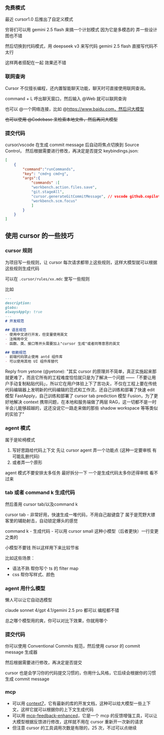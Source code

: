 ### 免费模式

最近 cursor1.0 后推出了自定义模式

穷哥们可以用 gemini 2.5 flash 来搞一个计划模式 因为它是多模态的 弄一些设计图也不错

然后切换到代码模式，用 deepseek v3 来写代码 gemini 2.5 flash 直接写代码不太行

这样两者搭配在一起 效果还不错

### 联网查询

Cursor 不仅擅长编程，还内置智能聊天功能，聊天时可直接使用联网查询。

command + L 呼出聊天窗口，然后输入 @Web 就可以联网查询

也可以 @一个网络连接，比如 @https://www.baidu.com，然后问大模型

~~也可以使用 @Codebase 来检索本地文件，然后再问大模型~~

### 提交代码

cursor/vscode 在生成 commit message 后自动将焦点切换到 Source Control，
然后根据需要进行修改，再决定是否提交
keybindings.json:

```json
[
    {
        "command":"runCommands",
        "key": "cmd+g cmd+g",
        "args":{
            "commands" :[
            "workbench.action.files.save",
            "git.stageAll",
            "cursor.generateGitCommitMessage", // vscode github.copilot.git.generateCommitMessage
            "workbench.scm.focus"
            ]
        }
    }
]
```

## 使用 cursor 的一些技巧

### cursor 规则

为项目写一些规则，让 cursor 每次请求都带上这些规则，这样大模型就可以根据这些规则生成代码

可以在 `.cursor/rules/xx.mdc` 里写一些规则

比如
```markdown
---
description:
globs:
alwaysApply: true
---
# 开发规范

## 语言规范
- 使用中文进行开发，但变量使用英文
- 注释用中文
- 函数、类、接口等开头需要加上"cursor 生成"或者同等意思的英文

## 依赖规范
- 前端代码禁止使用 antd 组件库
- 可以使用其他 UI 组件库替代

```

Reply from yetone (@yetone):
"其实 cursor 的原理并不简单，真正实施起来那就更难了，而且它所有的工程难度恰恰就只是为了解决一个问题 ——「不要让用户手动复制粘贴代码」，所以它在用户体验上下了苦功夫，不仅在工程上要在传统代码编辑器上发明新的代码编辑的范式和工作流，还自己训练和部署了快速 edit 模型 FastApply，自己训练和部署了 cursor tab prediction 模型 Fusion，为了更好地解决 context 携带问题，在本地和服务端做了两层 RAG，这一切都不是一时半会儿能够超越的，这还没说它一路走来做的那些 shadow workspace 等等类似的实验了"

### agent 模式

属于是轮椅模式

1. 写好思路给代码上下文 先让 cursor agent 弄一个功能点 (这种一定要审核 有可能乱删代码) 
2. 或者弄一个原形 

agent 模式不要安排太多任务 最好拆分一下 一个是生成代码太多你还得审核 看不过来

### tab 或者 command k 生成代码

然后善用 cursor tab/以及command k

cursor tab - 非常好用，快速生成一堆代码，不用自己敲键盘了 属于是荒野大镖客里的辅助射击，自动锁定爆头的感觉

command k - 生成代码 - 可以用 cursor small 这种小模型（后者更快）一行变更之类的

小模型不要钱 所以这样用下来比较节省

比如这些场景：
+ 语法不熟 帮你写个 ts 的 filter map
+ css 帮你写样式、颜色

### agent 用什么模型

懒人可以让它自动选模型

claude sonnet 4/gpt 4.1/gemini 2.5 pro 都可以 编程都不错

总之哪个模型用的爽，你可以对比下效果，你就用哪个

### 提交代码

你可以使用 Conventional Commits 规范，然后使用 cursor 的 commit message 生成器

然后根据需要进行修改，再决定是否提交

cursor 也是会学习你的代码提交习惯的，你用什么风格，它后续会根据你的习惯生成 commit message

### mcp

+ 可以用 [context7](https://context7.com/)，它有最新的库的开发文档，这种可以给大模型一些上下文，这样它就可以根据你的上下文生成代码
+ 可以用 [mcp-feedback-enhanced](https://github.com/Minidoracat/mcp-feedback-enhanced)，它是一个 mcp 的反馈增强工具，可以让大模型根据反馈进行修改，这样就不用在 cursor 重新开一次新的请求
+ 但注意 cursor 的工具调用次数是有限的，25 次，不过可以点继续